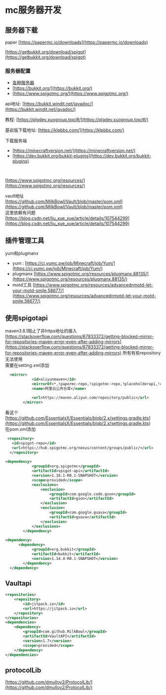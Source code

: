# mc服务器开发

## 服务器下载

paper   [https://papermc.io/downloads](https://papermc.io/downloads)
​

[https://getbukkit.org/download/spigot](https://getbukkit.org/download/spigot)

### 服务器配置

- [各种服务器](https://minecraft.fandom.com/zh/wiki/%E5%AE%9A%E5%88%B6%E6%9C%8D%E5%8A%A1%E5%99%A8)
- [https://bukkit.org/](https://bukkit.org/)
- [https://www.spigotmc.org/](https://www.spigotmc.org/)

api地址: [https://bukkit.windit.net/javadoc/](https://bukkit.windit.net/javadoc/)

教程: [https://plgdev.xuogroup.top/#/](https://plgdev.xuogroup.top/#/)
​

基岩版下载地址:   [https://klpbbs.com/](https://klpbbs.com/)

下载服务端

- [https://minecraftversion.net/](https://minecraftversion.net/)
- [https://dev.bukkit.org/bukkit-plugins](https://dev.bukkit.org/bukkit-plugins)
​

​

[https://www.spigotmc.org/resources/](https://www.spigotmc.org/resources/)
​

vault地址  
[https://github.com/MilkBowl/Vault/blob/master/pom.xml](https://github.com/MilkBowl/Vault/blob/master/pom.xml)  
这里依赖有问题  
[https://blog.csdn.net/liu_xue_xue/article/details/107544299](https://blog.csdn.net/liu_xue_xue/article/details/107544299)
​

## 插件管理工具

yum和plugmanx
​

- yum :   [https://ci.yumc.pw/job/Minecraft/job/Yum/](https://ci.yumc.pw/job/Minecraft/job/Yum/)
- plugmanx   [https://www.spigotmc.org/resources/plugmanx.88135/](https://www.spigotmc.org/resources/plugmanx.88135/)
- motd工具   [https://www.spigotmc.org/resources/advancednmotd-let-your-motd-smile.58677/](https://www.spigotmc.org/resources/advancednmotd-let-your-motd-smile.58677/)

## 使用spigotapi

maven3.8.1阻止了非https地址的接入  
[https://stackoverflow.com/questions/67833372/getting-blocked-mirror-for-repositories-maven-error-even-after-adding-mirrors](https://stackoverflow.com/questions/67833372/getting-blocked-mirror-for-repositories-maven-error-even-after-adding-mirrors)
所有有些repository无法使用  
需要在setting.xml添加  

```xml
  <mirror>
            <id>aliyunmaven</id>
            <mirrorOf>*,!papermc-repo,!spigotmc-repo,!placeholderapi,!citizens-repo,!jitpack.io,!dmulloy2-repo</mirrorOf>
            <name>阿里云公共仓库</name>
           
            <url>https://maven.aliyun.com/repository/public</url>
        </mirror>
```

看这个  
[https://github.com/EssentialsX/Essentials/blob/2.x/settings.gradle.kts](https://github.com/EssentialsX/Essentials/blob/2.x/settings.gradle.kts)  
在pom.xml添加  

```xml
 <repository>
   <id>spigot-repo</id>
   <url>https://hub.spigotmc.org/nexus/content/groups/public/</url>
  </repository>
        
<dependency>
            <groupId>org.spigotmc</groupId>
            <artifactId>spigot-api</artifactId>
            <version>1.18.1-R0.1-SNAPSHOT</version>
            <scope>provided</scope>
            <exclusions>
                <exclusion>
                    <groupId>com.google.code.gson</groupId>
                    <artifactId>gson</artifactId>
                </exclusion>
                <exclusion>
                    <groupId>com.google.guava</groupId>
                    <artifactId>guava</artifactId>
                </exclusion>
            </exclusions>
        </dependency>
            
<dependency>
      <dependency>
            <groupId>org.bukkit</groupId>
            <artifactId>bukkit</artifactId>
            <version>1.14.4-R0.1-SNAPSHOT</version>
        </dependency>
  </dependency>
```

## Vaultapi

```xml
<repositories>
    <repository>
        <id>jitpack.io</id>
        <url>https://jitpack.io</url>
    </repository>
</repositories>
<dependencies>
    <dependency>
        <groupId>com.github.MilkBowl</groupId>
        <artifactId>VaultAPI</artifactId>
        <version>1.7</version>
        <scope>provided</scope>
    </dependency>
</dependencies>
```

## protocolLib

[https://github.com/dmulloy2/ProtocolLib/](https://github.com/dmulloy2/ProtocolLib/)
